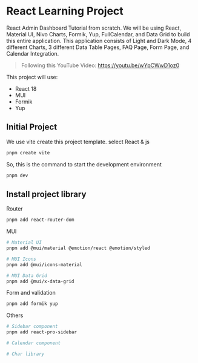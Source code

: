 # React Learning Project

React Admin Dashboard Tutorial from scratch. We will be using React, Material UI, Nivo Charts, Formik, Yup, FullCalendar, and Data Grid to build this entire application. This application consists of Light and Dark Mode, 4 different Charts, 3 different Data Table Pages, FAQ Page, Form Page, and Calendar Integration.

> Following this YouTube Video: https://youtu.be/wYpCWwD1oz0

This project will use:

- React 18
- MUI
- Formik
- Yup

## Initial Project

We use vite create this project template. select React & js

```bash
pnpm create vite
```

So, this is the command to start the development environment

```bash
pnpm dev
```

## Install project library

Router

```bash
pnpm add react-router-dom
```

MUI

```bash
# Material UI
pnpm add @mui/material @emotion/react @emotion/styled

# MUI Icons
pnpm add @mui/icons-material

# MUI Data Grid
pnpm add @mui/x-data-grid
```

Form and validation

```bash
pnpm add formik yup
```

Others

```bash
# Sidebar component
pnpm add react-pro-sidebar

# Calendar component

# Char library
```
